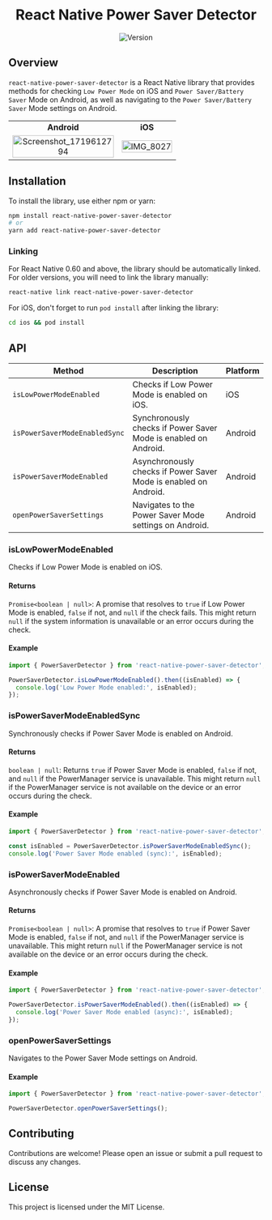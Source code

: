 <h1 align="center">
  React Native Power Saver Detector
</h1>

<p align="center">
  <img src="https://img.shields.io/github/package-json/v/tarikfp/react-native-power-saver-detector" alt="Version">
</p>

## Overview

`react-native-power-saver-detector` is a React Native library that provides methods for checking `Low Power Mode` on iOS and `Power Saver/Battery Saver` Mode on Android, as well as navigating to the `Power Saver/Battery Saver` Mode settings on Android.

<table>
  <tr>
    <td style="text-align: center;"><b>Android</b></td>
    <td style="text-align: center;"><b>iOS</b></td>
  </tr>
  <tr>
    <td style="text-align: center;"><img src="https://github.com/tarikfp/react-native-power-saver-detector/assets/61876765/56c725be-f893-4b0c-af3a-c2dd4052faca" alt="Screenshot_1719612794" style="width: 100%; max-width: 200px;"></td>
    <td style="text-align: center;"><img src="https://github.com/tarikfp/react-native-power-saver-detector/assets/61876765/a362997d-59aa-4aba-96e8-5d2bf9e77be6" alt="IMG_8027" style="width: 100%; max-width: 200px;"></td>
  </tr>
</table>

## Installation

To install the library, use either npm or yarn:

```sh
npm install react-native-power-saver-detector
# or
yarn add react-native-power-saver-detector
```

### Linking

For React Native 0.60 and above, the library should be automatically linked. For older versions, you will need to link the library manually:

```sh
react-native link react-native-power-saver-detector
```

For iOS, don't forget to run `pod install` after linking the library:

```sh
cd ios && pod install
```

## API

| Method                        | Description                                                      | Platform |
| ----------------------------- | ---------------------------------------------------------------- | -------- |
| `isLowPowerModeEnabled`       | Checks if Low Power Mode is enabled on iOS.                      | iOS      |
| `isPowerSaverModeEnabledSync` | Synchronously checks if Power Saver Mode is enabled on Android.  | Android  |
| `isPowerSaverModeEnabled`     | Asynchronously checks if Power Saver Mode is enabled on Android. | Android  |
| `openPowerSaverSettings`      | Navigates to the Power Saver Mode settings on Android.           | Android  |

### isLowPowerModeEnabled

Checks if Low Power Mode is enabled on iOS.

#### Returns

`Promise<boolean | null>`: A promise that resolves to `true` if Low Power Mode is enabled, `false` if not, and `null` if the check fails. This might return `null` if the system information is unavailable or an error occurs during the check.

#### Example

```typescript
import { PowerSaverDetector } from 'react-native-power-saver-detector';

PowerSaverDetector.isLowPowerModeEnabled().then((isEnabled) => {
  console.log('Low Power Mode enabled:', isEnabled);
});
```

### isPowerSaverModeEnabledSync

Synchronously checks if Power Saver Mode is enabled on Android.

#### Returns

`boolean | null`: Returns `true` if Power Saver Mode is enabled, `false` if not, and `null` if the PowerManager service is unavailable. This might return `null` if the PowerManager service is not available on the device or an error occurs during the check.

#### Example

```typescript
import { PowerSaverDetector } from 'react-native-power-saver-detector';

const isEnabled = PowerSaverDetector.isPowerSaverModeEnabledSync();
console.log('Power Saver Mode enabled (sync):', isEnabled);
```

### isPowerSaverModeEnabled

Asynchronously checks if Power Saver Mode is enabled on Android.

#### Returns

`Promise<boolean | null>`: A promise that resolves to `true` if Power Saver Mode is enabled, `false` if not, and `null` if the PowerManager service is unavailable. This might return `null` if the PowerManager service is not available on the device or an error occurs during the check.

#### Example

```typescript
import { PowerSaverDetector } from 'react-native-power-saver-detector';

PowerSaverDetector.isPowerSaverModeEnabled().then((isEnabled) => {
  console.log('Power Saver Mode enabled (async):', isEnabled);
});
```

### openPowerSaverSettings

Navigates to the Power Saver Mode settings on Android.

#### Example

```typescript
import { PowerSaverDetector } from 'react-native-power-saver-detector';

PowerSaverDetector.openPowerSaverSettings();
```

## Contributing

Contributions are welcome! Please open an issue or submit a pull request to discuss any changes.

## License

This project is licensed under the MIT License.

